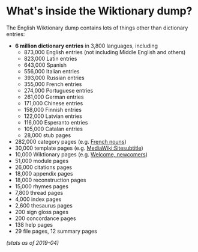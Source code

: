 # What's inside the Wiktionary dump?

The English Wiktionary dump contains lots of things other than dictionary
entries:

* **6 million dictionary entries** in 3,800 languages, including
  * 873,000 English entries (not including Middle English and others)
  * 823,000 Latin entries
  * 643,000 Spanish
  * 556,000 Italian entries
  * 393,000 Russian entries
  * 355,000 French entries
  * 274,000 Portuguese entries
  * 261,000 German entries
  * 171,000 Chinese entries
  * 158,000 Finnish entries
  * 122,000 Latvian entries
  * 116,000 Esperanto entries
  * 105,000 Catalan entries
  * 28,000 stub pages
* 282,000 category pages
  (e.g. [French nouns](https://en.wiktionary.org/wiki/Category:French_nouns))
* 30,000 template pages
  (e.g. [MediaWiki:Sitesubtitle](https://en.wiktionary.org/wiki/MediaWiki:Sitesubtitle))
* 10,000 Wiktionary pages
  (e.g. [Welcome, newcomers](https://en.wiktionary.org/wiki/Wiktionary:Welcome,_newcomers))
* 51,000 module pages
* 26,000 citations pages
* 18,000 appendix pages
* 18,000 reconstruction pages
* 15,000 rhymes pages
* 7,800 thread pages
* 4,000 index pages
* 2,600 thesaurus pages
* 200 sign gloss pages
* 200 concordance pages
* 138 help pages
* 29 file pages, 12 summary pages

_(stats as of 2019-04)_
